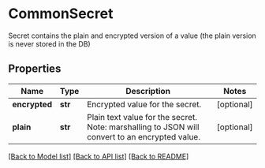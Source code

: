 # CommonSecret

Secret contains the plain and encrypted version of a value (the plain version is never stored in the DB)

## Properties
Name | Type | Description | Notes
------------ | ------------- | ------------- | -------------
**encrypted** | **str** | Encrypted value for the secret.  | [optional] 
**plain** | **str** | Plain text value for the secret. Note: marshalling to JSON will convert to an encrypted value.  | [optional] 

[[Back to Model list]](../README.md#documentation-for-models) [[Back to API list]](../README.md#documentation-for-api-endpoints) [[Back to README]](../README.md)



